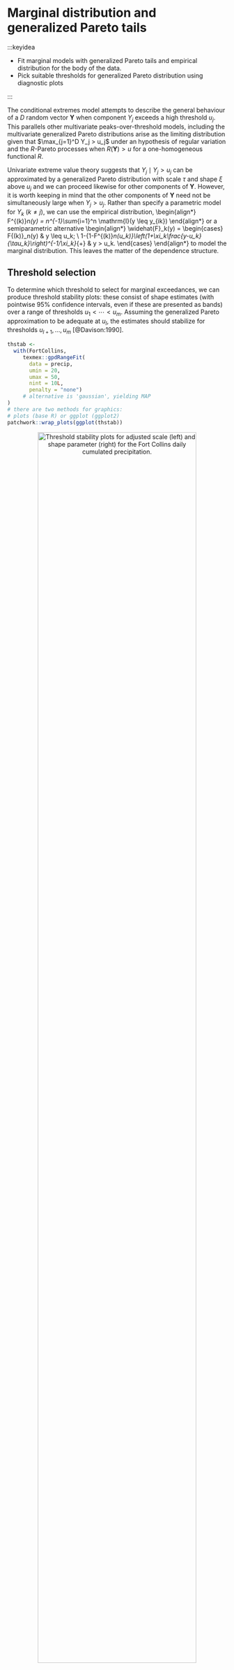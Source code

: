 # Marginal distribution and generalized Pareto tails



:::keyidea

* Fit marginal models with generalized Pareto tails and empirical distribution for the body of the data.
* Pick suitable thresholds for generalized Pareto distribution using diagnostic plots

:::

The conditional extremes model attempts to describe the general behaviour of a $D$ random vector $\boldsymbol{Y}$ when component $Y_j$ exceeds a high threshold $u_j$. This parallels other multivariate peaks-over-threshold models, including the multivariate generalized Pareto distributions arise as the limiting distribution given that $\max_{j=1}^D Y_j > u_j$ under an hypothesis of regular variation and the $R$-Pareto processes when $R(\boldsymbol{Y})>u$ for a one-homogeneous functional $R$. 

Univariate extreme value theory suggests that $Y_j \mid Y_j > u_j$ can be approximated by a generalized Pareto distribution with scale $\tau$ and shape $\xi$ above $u_j$ and we can proceed likewise for other components of $\boldsymbol{Y}$. However, it is worth keeping in mind that the other components of $\boldsymbol{Y}$ need not be simultaneously large when $Y_j>u_j$. Rather than specify a parametric model for $Y_k$ $(k \neq j)$, we can use the empirical distribution,
\begin{align*}
F^{(k)}_n(y) = n^{-1}\sum_{i=1}^n \mathrm{I}(y \leq y_{ik})
\end{align*}
or a semiparametric alternative
\begin{align*}
\widehat{F}_k(y) = 
\begin{cases}
F{(k)}_n(y) & y \leq u_k; \\
1-\{1-F^{(k)}_n(u_k)\}\left(1+\xi_k\frac{y-u_k}{\tau_k}\right)^{-1/\xi_k}_{+} & y > u_k.
\end{cases}
\end{align*}
to model the marginal distribution. This leaves the matter of the dependence structure.

## Threshold selection 

To determine which threshold to select for marginal exceedances, we can produce threshold stability plots: these consist of shape estimates (with pointwise 95% confidence intervals, even if these are presented as bands) over a range of thresholds $u_1 < \cdots < u_m$. Assuming the generalized Pareto approximation to be adequate at $u_l$, the estimates should stabilize for thresholds $u_{l+1}, \ldots, u_m$ [@Davison:1990].


```r
thstab <- 
  with(FortCollins,
     texmex::gpdRangeFit(
       data = precip,
       umin = 20,
       umax = 50,
       nint = 10L,
       penalty = "none") 
     # alternative is 'gaussian', yielding MAP
)
# there are two methods for graphics: 
# plots (base R) or ggplot (ggplot2)
patchwork::wrap_plots(ggplot(thstab))
```

<div class="figure" style="text-align: center">
<img src="texmex_files/figure-html/thresh_stab_plots-1.png" alt="Threshold stability plots for adjusted scale (left) and shape parameter (right) for the Fort Collins daily cumulated precipitation." width="85%" />
<p class="caption">(\#fig:thresh_stab_plots)Threshold stability plots for adjusted scale (left) and shape parameter (right) for the Fort Collins daily cumulated precipitation.</p>
</div>


While the shape estimates decrease steadily as we increase the threshold, it seems here that 25mm is a reasonable marginal threshold for rainfall.

The function `mrl` produces mean residual life plots `ggplot(texmex::mrl(data = precip))`, but the literature on graphics suggests the human eye has a much easier time detecting lack of trend than linearity.

::: yourturn

- Repeat the exercise, this time with daily minimum and maximum temperature. 
- For the chosen threshold, fit a generalized Pareto using the function `evm` with threshold `th`. You can explore the different methods (maximum likelihood, penalized maximum likelihood, Bayesian estimation with Markov chain Monte Carlo using independent elliptical proposals)
- Produce a quantile-quantile plot to check the goodness of fit (via `plot` or `ggplot` for the object returned by `evm`).

:::

## Standardization of the margins

The Heffernan-Tawn model describes extremes for standardized data, but there is a direct correspondence between extremes $\{\boldsymbol{Y}: Y_j > u_j\}$ and $\{\boldsymbol{Y}: t_j(Y_j) > t_j(u_j)\}$ for a monotone transformation $t_j$. The standardization in @Heffernan:2004 is to the Gumbel scale, but subsequent work [@Keef:2013b] suggests a better choice is standard Laplace, i.e., a distribution with double exponential tails that can capture negative and positive dependence.

The standard Laplace distribution has density $f(x) = \exp(-|x|)/2$ on $\mathbb{R}$ and distribution function
\begin{align*}
F(x) = \begin{cases}
\frac{1}{2}\exp(x) & x < 0, \\
1-\frac{1}{2}\exp(-x) & x \geq 0.
\end{cases}
\end{align*}
Thus, if $Y_1, \ldots, Y_D$ is a random vector with marginal distribution functions $F_1, \ldots, F_D$, we can make the margins standard Laplace by applying the quantile transformation
\begin{align*}
t_k(Y_k) = 
\begin{cases}
\log\{2{F}_k(Y_k)\} & {F}_k(Y_k) < 1/2, \\
-\log[2\{1-{F}_k(Y_k)\}] & {F}_k(Y_k) \geq 1/2,
\end{cases}
\qquad k=1, \ldots, D.
\end{align*}
In practice, we replace the unknown $k$th marginal distribution function $F_k$ by the semiparametric estimator $\widehat{F}_k$.

# Multivariate model

:::keyidea

* The multivariate conditional extremes model is a semiparametric regression model given one component is large.
* The model description assumes data are standardised to unit Laplace scale.
* Parameter estimates are obtained under a working assumption of normality and independence between components.
* Diagnostic plots for the models: 
	- threshold stability for dependence parameters
	- tail correlation $\chi(u)$: agreement between empirical estimates and fitted $\chi(u)$ curve
	-  regression plots for conditional independence of residuals. 

:::


The conditional multivariate extreme model of @Heffernan:2004 is of the form 
\begin{align*}
t(\boldsymbol{Y}_{-j})\mid t_j(Y_j)=t_j(y_j)  \approx \boldsymbol{\alpha}_{|j}t_j(y_j)+t_j(y_j)^{\boldsymbol{\beta}_{|j}}\boldsymbol{Z}
\end{align*}
with $\boldsymbol{\alpha}_{|j} \in [-1,1]^{D-1}$ and $\boldsymbol{\beta}_{|j} \in [-\infty, 1]^{D-1}$ and $\boldsymbol{Z}$ are unspecified residuals.
 
We fit the model under the working assumption that $\boldsymbol{Z} \sim \mathsf{No}_{D-1}(\boldsymbol{\mu}_{|j}, \mathrm{diag}\{\boldsymbol{\sigma}_{|j}^2\})$ with **nuisance parameters** $\boldsymbol{\mu}_{|j}$ and $\boldsymbol{\sigma}^2_{|j}$. Since each margin is conditionally independent of the others, we can break the optimization in smaller chunks, by estimating each pair $a_{k|j}, b_{k|j}$, etc. Thus, we fit each of the $D-1$ margins separately with the likelihood derived from 
\begin{align*}
t_k(Y_k) \mid t(Y_j)=t_j(y_j) \sim \mathsf{No}\left(\alpha_{k|j}t_j(y_j) + t_j(y_j)^{\beta_{k|j}}\mu_{i|j}, t_j(y_j)^{2\beta_{k|j}}\sigma^2_{k|j}\right), \qquad k \neq j,
\end{align*}
The profile likelihood for the pair ($a_{k|j}$, $b_{k|j}$) is easily obtained upon noting that, for the data \[
z_{ik} =\frac{t_k(y_{ik}) - \alpha_{k|j}t_j(y_{ij})}{t_j(y_{ij})^{\beta_{k|j}}},
\]
the conditional maximum likelihood estimators of $\mu_{k|j}$ and $\sigma^2_{k|j}$ are $\widehat{\mu}_{k|j} \mid (\alpha_{i|j}, \beta_{i|j}) = \overline{z}_{k}$ and $\widehat{\sigma}^2_{k|j}\mid (\alpha_{i|j}, \beta_{i|j}) = n^{-1}\sum_{i=1}^n (z_{ik} - \overline{z}_{k})^2$.


## Strength of extremal dependence

Before fitting the Heffernan-Tawn model, we can look at the strength of the extremal dependence between pairs. 

We can first calculate the coefficient of tail dependence $\chi$ and $\overline{\chi}$ to investigate the strength of the extremal dependence.

The tail correlation coefficient $\chi(u)$ is
\[\chi(v)= \frac{\Pr\{F_1(Y_1) > v, F_2(Y_2)>v\}}{1-v}.
\]
and if $\chi = \lim_{v \to 1} \chi(v) >0$, we say that $(Y_1, Y_2)$ are asymptotically dependent. Since $\chi=0$ for all asymptotically independent process, this is not useful measure. 

The tail dependence coefficient [@Coles:1999] $\bar{\chi}$ is estimated using
\begin{align*}
\bar{\chi}(v) = \frac{2\log(1-v)}{\log[\Pr\{F_1(Y_1) > v, F_2(Y_2) > v\}}-1
\end{align*}
for $v \in (0,1)$, so $\overline{\chi} \in [-1,1]$ and asymptotically dependent processes have $\lim_{v \to 1} \overline{\chi}(v)=1$.  The statistic $\chi$ is only useful when the data are asymptotically dependent, so we normally look first at $\overline{\chi}$ and if the Wald confidence intervals include 1, look at the strength of the dependence using the plot of $\chi$. The `texmex` package will gray out the latter if asymptotic dependence is ruled out. 


```r
# Create plot with matrix or data frame
#  with 2 columns only
chiplot_13 <- 
  chi(FortCollins[,c("maxTemp","precip")])
chiplot_23 <- 
  chi(FortCollins[,c("minTemp","precip")])

# Truncated the plots to focus on the upper right tail
# because most of the rainfall records are zero
ggplot(chiplot_13, xlim = c(0.9,1))
ggplot(chiplot_23, xlim = c(0.9,1))
```

<div class="figure" style="text-align: center">
<img src="texmex_files/figure-html/chi_plots-1.png" alt="Tail dependence plots for maximum daily temperature (top panel) and minimum daily temperature (bottom panel), conditional on extreme rainfall. The right-hand panel is greyed out if asymptotic dependence has been ruled out." width="85%" /><img src="texmex_files/figure-html/chi_plots-2.png" alt="Tail dependence plots for maximum daily temperature (top panel) and minimum daily temperature (bottom panel), conditional on extreme rainfall. The right-hand panel is greyed out if asymptotic dependence has been ruled out." width="85%" />
<p class="caption">(\#fig:chi_plots)Tail dependence plots for maximum daily temperature (top panel) and minimum daily temperature (bottom panel), conditional on extreme rainfall. The right-hand panel is greyed out if asymptotic dependence has been ruled out.</p>
</div>


The Heffernan-Tawn model implies that $\chi(u)$ for $u>0.5$ and $v=-\log[2\{1-u\}]$ is of the form
\begin{align}
\chi(u) = \Pr\{\alpha_{k|j}t_j(Y_j)+t_j(Y_j)^{\beta_{k|j}}Z_{k|j} > v \mid F_j(Y_j) > u\} \label{HTchi}
\end{align}
so we can estimate empirically the coefficient of tail dependence from the model and use it as a graphical diagnostic.

The `texmex` package also includes a multivariate conditional estimator of Spearman's $\rho$ (linear correlation on the scale of $F_1(Y_1), \ldots, F_D(Y_D)$).
The function `MCS` computes the estimator, whereas `bootMCS` can be used to get a measure of uncertainty by running a nonparametric bootstrap and computing 95% pointwise confidence intervals.

::: yourturn

- Repeat the exercise with the `minTemp`/`maxTemp` pair.
- What do these sets of plots suggest about the asymptotic regime (asymptotic independence or dependence) and the strength of the dependence?

:::


## Fitting the multivariate model

The main function for fitting the conditional extreme value model in `texmex` is `mex` which gives the two stage procedure
and calls internally.

- First, `migpd` fits a generalized Pareto distribution to each margin. Users must provide 
     - `mth` or `mqu`: either the  thresholds $u_1, \ldots, u_D$ (argument `mth`) or else a vector of probability levels $F_1(u_1), \ldots, F_D(u_D)$
 (argument `mqu`)
     - User can compute the maximum a posteriori (instead of the maximum likelihood estimates) for parameters, with $\log(\tau) \sim \mathsf{No}(0,100)$ independent of $\xi \sim \mathsf{No}(0,0.25)$ as default prior specifications if `penality='gaussian'` (the default).
- These standardized data are fed to `mexDependence`. The latter has multiple arguments: 
    - `which`: the column index for the conditioning variable 
    - `dqu`: the probability level of the marginal quantile at which to specify $t(\boldsymbol{Y}) \mid t_j(Y_j) > t_j(u_j)$; note that this threshold need not be the same as the marginal threshold for the generalized Pareto. 
    - `margins` the choice of distribution for the standardisation (default is 'laplace')
    - `marTransform`: how to model $F_k$ to transforms every component of $\boldsymbol{Y}$ to standard Laplace margins. The default, `marTransform="mixture"` use the semiparametric transformation (the data are modelled with the empirical distribution below the threshold and with a generalized Pareto above $u$). The alternative is to use the empirical distribution (`marTransform = "empirical"`).
    - `constrain` whether to impose constraints to improve self-consistency for estimates of $\boldsymbol{a}_{|j}$ and $\boldsymbol{b}_{|j}$; defaut is `TRUE`;
    - `PlotLikDo` logical; whether to produce a bivariate profile likelihood defined on a curved subset of $[-1,1] \times[-\infty, 1]$ if `constrain=TRUE`.
  
In general, unless you want to obtain the profile likelihood plot, you could directly use `mex` which combines these two steps.


Once we have determined marginal and functional thresholds and the choice of conditioning variable, we can perform all steps at once using `mex`.


```r
marg <- 
  FortCollins %>% 
  select(!date) %>% 
  migpd(
    mqu = rep(0.9, 3), 
    penalty = 'none'
    )
condModFit <- 
  mexDependence(
    x = marg,
    which = "precip", 
    dqu = 0.9, 
    PlotLikDo = FALSE,
    PlotLikRange = list(a = c(-1, 1),
                        b = c(-3, 1))
    )
print(condModFit)
#> mexDependence(x = marg, which = "precip", dqu = 0.9, PlotLikDo = FALSE, 
#>     PlotLikRange = list(a = c(-1, 1), b = c(-3, 1)))
#> 
#> 
#> Marginal models:
#> 
#> Dependence model:
#> 
#> Conditioning on precip variable.
#> Thresholding quantiles for transformed data: dqu = 0.9
#> Using laplace margins for dependence estimation.
#> Constrained estimation of dependence parameters using v = 10 .
#> Log-likelihood = -5996 -6160 
#> 
#> Dependence structure parameter estimates:
#>   maxTemp minTemp
#> a  0.0201   0.160
#> b -0.6488  -0.401
```

<img src="texmex_files/figure-html/fit_mex-1.png" width="85%" style="display: block; margin: auto;" /><img src="texmex_files/figure-html/fit_mex-2.png" width="85%" style="display: block; margin: auto;" />

We can show that the components $Y_j$ and $Y_k$ are:
- **asymptotically dependent** only if $\alpha_{k|j}=1$, $\beta_{k|j}=0$
- **asymptotically independent** if $-1<\alpha_{k|j}<1$
    - positive extremal dependence if $\alpha_{k|j}>0$
    - negative extremal dependence if $\alpha_{k|j}<0$
    - near independence if $\alpha_{k|j}=\beta_{k|j}=0$.
Negative values of $\beta$ ($b$ in the plots) imply that all if the conditional quantiles of $Y_k$ converge to the same value as $Y_j$. This is often implausible.

::: yourturn

Are the estimates of $\alpha_{k|j}$ and $\beta_{j|j}$ in line with your expectations? Justify your answer.

:::

## Functionalities of `mex` and diagnostic plots

The output of `mex` or `mexDependence` is an object of class `mex`, for which many `S3` methods are available (including `print` and `summary`). By default the `plot` (or `ggplot`) method produce diagnostic plots of

- standardized residuals $\widehat{Z}_k(Y_j)$ against $\widehat{F}_j(Y_j)$ with lowess curve
- absolute value of standardized residuals against $\widehat{F}_j(Y_j)$
- plot of $Y_k$ against $Y_j$ with fitted quantiles

If there is a trend, this contradicts somewhat the assumption that the residuals $Z$ are independent of the value of $Y_j$, and perhaps suggest that the threshold used for the dependence is too low.


```r
ggplot(condModFit)
```

<div class="figure" style="text-align: center">
<img src="texmex_files/figure-html/diag_mex_plots-1.png" alt="Regression diagnostic plots for the fitted conditional extremes model." width="85%" />
<p class="caption">(\#fig:diag_mex_plots)Regression diagnostic plots for the fitted conditional extremes model.</p>
</div>


## Uncertainty quantification 

:::keyidea

* Uncertainty quantification is obtained using a semiparametric bootstrap scheme.
* Computationally expensive, replicate every step of the analysis with bootstrap data.

:::

The drawback of the "bricolage" approach for model fitting is that we do not have readily available uncertainty quantification. Heffernan and Tawn address this by devising a semiparametric bootstrap scheme.
It consists of the following steps:

- obtain nonparametric bootstrap sample (with replacement) from $\{\boldsymbol{Y}_i, \ldots, \boldsymbol{Y}_n\}$
- obtain $D$ samples of size $n$ from the standard Laplace margins $\boldsymbol{Z}^{(b)}$.
- reorder Laplace observations of each margin so that their rank match that of the nonparametric bootstrap.
- transform observations to the data scale using $\widehat{F}_j^{-1}(\cdot)$ $(j=1, \ldots, D)$

Thus, we have a new dataset from which to estimate the dependence. Rince and repeat every step including

- empirical distribution estimation
- generalized Pareto above threshold
- multivariate model with coefficients

The `bootmex` package takes the output of `mex` or `mexDependence` and produces `R` replicates.


```r
bootCondModFit <- bootmex(condModFit)
```

So far, we have not assessed the choice of threshold for the procedure. We can produce a threshold stability plot by fitting the model over a range of values of `dqu` and look at the resulting estimates. This, coupled with some bootstrap replicates, is useful to make sure the optimization algorithm did converge and that the threshold is high enough for the approximation to hold.


```r
threshold_stab_multi <-
  mexRangeFit(
    x = marg, 
    quantiles = seq(0.90, 0.98, by = 0.02),
    which = "precip", #margin to condition on
    R = 10L, # number of bootstrap samples
    trace = Inf
  )
ggplot(threshold_stab_multi)
```

<div class="figure" style="text-align: center">
<img src="texmex_files/figure-html/threshold_stab_plots-1.png" alt="Dependence threshold stability plots with 10 bootstrap replicates for the conditional extreme value model fitted above the 0.9 quantile of cumulated daily precipitation." width="85%" />
<p class="caption">(\#fig:threshold_stab_plots)Dependence threshold stability plots with 10 bootstrap replicates for the conditional extreme value model fitted above the 0.9 quantile of cumulated daily precipitation.</p>
</div>

We can use the resulting object to produce scatterplots of pairs of parameter estimates for each margin and get bootstrap confidence intervals or standard errors for the parameters.


```r
# ggplot method seems broken...
par(mfrow = c(1,2), bty = "l")
plot(bootCondModFit, plot = "dependence")
```

<div class="figure" style="text-align: center">
<img src="texmex_files/figure-html/bootstrap_pair_plot-1.png" alt="Scatterplot of bootstrap parameter estimates for the coefficients of the conditional extreme value model for maximum daily temperature (left) and minimum daily temperature (right) conditional on cumulated daily precipitation. The maximum likelihood estimate for the original data is indicated with the at-sign (red)." width="85%" />
<p class="caption">(\#fig:bootstrap_pair_plot)Scatterplot of bootstrap parameter estimates for the coefficients of the conditional extreme value model for maximum daily temperature (left) and minimum daily temperature (right) conditional on cumulated daily precipitation. The maximum likelihood estimate for the original data is indicated with the at-sign (red).</p>
</div>

::: yourturn


Create a plot of $\chi(u)$ for $u \in [0.8,1]$ and superimpose the curve corresponding to the fitted model and 100 bootstrap curves obtained with `bootmex`. Do the curves from the fitted model agree with the empirical estimates?

:::


# Estimating the probability of rare events



:::keyidea

* Estimation of risk measures via Monte Carlo methods: simulate new replicates from the fitted model and compute number of points
* For general risk regions where one or more component can be extreme, we proceed by fitting multiple conditional models
* Entirely empirical approach

:::

The whole point of estimating multivariate model is to estimate the probability of rare events. In general, we can estimate the probability of falling in a risk region $\mathcal{A} \subset\{Y_j > u_j\}$ via Monte Carlo simulations. In `texmex`, this is achieved with the `predict` method, which uses the model for simulation.

Under the hood, the function forms $n$ vectors of residuals 
\[
\widehat{\boldsymbol{z}}_{i|j} = y_{ij}^{-\widehat{\boldsymbol{\beta}}_{|j}}\left(\boldsymbol{y}_{i,-j} - \widehat{\boldsymbol{\alpha}}_{|j}y_{ij}\right), \quad (i=1, \ldots, n).
\]

Then, choosing a threshold $v > u_j$, we can

1. Simulate $Y_j \sim \mathsf{Exp}(1) + v$.
2. Sample $\boldsymbol{z}_{|j}$ uniformly from the empirical distribution $\{\widehat{\boldsymbol{z}}_{i|j}\}_{i=1}^n$.
3. Set $\boldsymbol{Y}_{-j}= \widehat{\boldsymbol{\alpha}}Y_j + Y_j^{\widehat{\boldsymbol{\beta}}}\boldsymbol{z}_{|j}$.
4. Back-transform observations to original scale.


The `predict` method for objects of class `mex` and `bootmex` performs `nsim=1000` replications by default above `pqu=0.99`. We may choose the dependence threshold over which to predict the other variables. Note that the bootstrap estimates contain in addition to the quantiles estimated standard error for the conditional mean. For the Fort Collins data, they appear to give much narrower quantile ranges.

The `predict` method includes an option `smoothZdistribution` to perform kernel smoothing for each marginal to remove artefacts. The levels of the conditional quantiles can be changed via the argument `probs`.


```r
pred_boot <- predict(
	bootCondModFit, 
	pqu = 0.9,	
	trace = Inf)
# for the `bootmex` object, produces replications 
# for each bootstrap sample
pred_mex <- predict(condModFit, pqu = 0.9)
# `print` will output conditional mean
# `summary` gives conditional mean and quantiles
summary(pred_mex)
#> predict.mex(object = condModFit, pqu = 0.9)
#> 
#> Conditioned on precip being above its 90th percentile.
#> 
#> 
#> Conditional Mean and Quantiles:
#> 
#>      precip|precip>Q90 maxTemp|precip>Q90 minTemp|precip>Q90
#> mean              8.99              14.10               3.79
#> 5%                2.42              -2.25             -11.70
#> 50%               5.98              14.40               5.56
#> 95%              27.10              29.50              15.80
#> 
#> Conditional probability of threshold exceedance:
#> 
#>  P(precip>2.16|precip>Q90) P(maxTemp>30|precip>Q90)
#>                          1                    0.038
#>  P(minTemp>12.7778|precip>Q90)
#>                          0.158
summary(pred_boot)
#> predict.mex(object = bootCondModFit, pqu = 0.9, trace = Inf)
#> 
#> Results from 100 bootstrap runs.
#> 
#> Conditioned on precip being above its 90th percentile.
#> 
#> 
#> Conditional Mean and Quantiles:
#> 
#>      precip|precip>Q90 maxTemp|precip>Q90 minTemp|precip>Q90
#> mean             9.060             13.900              3.480
#> se               0.397              0.412              0.361
#> 5%               8.440             13.200              2.900
#> 50%              9.040             13.900              3.490
#> 95%              9.790             14.500              4.190
#> 
#> Conditional probability of threshold exceedance:
#> 
#>  P(precip>2.16|precip>Q90) P(maxTemp>30|precip>Q90)
#>                          1                   0.0335
#>  P(minTemp>12.7778|precip>Q90)
#>                          0.148
```

We can produce plots of `predict.mex` objects using `ggplot`. The resulting scatterplots are slightly confusing:

- the orange full line gives the line $t_j(Y_j) = t_k(Y_k)$; since the data are plotted on the scale $(Y_j, Y_k)$ of the data, the line is curved.
- the vertical dashed line represent the dependence threshold
- grey points are original observations
- blue diamonds are new simulated observations from the model for which the simulated conditioning variable $Y_j > Y_k$; orange circles are simulated points for which $Y_k > Y_j$.


<div class="figure" style="text-align: center">
<img src="texmex_files/figure-html/predict_plots-1.png" alt="Simulations from the fitted conditional model above the 0.9 quantile (blue or orange) with original data (grey). The orange line indicates equal quantiles for the pair." width="85%" />
<p class="caption">(\#fig:predict_plots)Simulations from the fitted conditional model above the 0.9 quantile (blue or orange) with original data (grey). The orange line indicates equal quantiles for the pair.</p>
</div>

Thus, we can see that the simulation scheme produces coherent data in this case. The simulations are stored in `pred_mex$data`, a list which contains the original data (`real`), simulated observations on the data scale (`simulated`) and on the Laplace (`transformed`) scale.

We can access these data and compute empirical estimates of probabilities for various sets of interest.

::: yourturn

Estimate the probability that the maximum daily temperature is below 30 degrees Celcius if the amount of rainfall is larger than 25 mm.

:::

## Self-consistency

So far, our model is only valid in the region $Y_j > u_j$, but more often than not we will be interested in more general events of the form $\{Y_j>u_j, Y_k>u_k\}$. Depending on the conditioning variable, we could express this in two ways:
\begin{align*}
\Pr(Y_k > u_k, Y_j > u_j) &= \Pr(Y_k > u_k \mid Y_j > u_j)\Pr(Y_j > u_j)
\\& = \Pr(Y_j > u_j \mid Y_k > u_k)\Pr(Y_k > u_k)
\end{align*}
and if we choose a different conditioning variable, we will obtain different answers. This is one of the major drawback of the approach: it does not readily yield a genuine multivariate model and it is not self-consistent (meaning that the answer to the above question is the same regardless of the conditioning variable if $t_j(u_j) = t_k(u_k)$). For this to be the case, one would need to enforce additional constraints for $a_{j|k}=a_{k|j}$, etc.


## Glue together conditional models

@Heffernan:2004 suggest splitting the risk region $\mathcal{A}$ into disjoint sets for exceedances, choosing the conditioning variable with the largest component on the Laplace scale. If we view the model as a mixture with adequate weights, this defines a valid multivariate distribution [cf. discussion of I. Papastathopoulos in @Engelke/Hitz:2020], but the model fitting procedure does not factor this into account: it fits the model parameters $\boldsymbol{\alpha}_{|j}$ and $\boldsymbol{\beta}_{|j}$ with all data $\{\boldsymbol{Y}_i: Y_j>u_j\}$, not just that for which $\{\boldsymbol{Y}_i: Y_j>u_j, t_j(Y_j) > t_k(Y_k), k \neq j\}$.


The function `mexAll` fits all models conditional models together. One can then use `mexMonteCarlo` to generate points from each of these models, where in each case the $i$th bootstrap observation is replaced by a sample from the $j$th conditional extremes model, that is that for which $j$ is the largest standardized component occurs, i.e. $t_j(Y_{ij}) > t_k(Y_{ik})$ for $k \neq j$.
